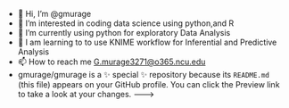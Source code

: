 - 👋 Hi, I’m @gmurage
- 👀 I’m interested in coding data science using python,and R
- 🌱 I’m currently using python for exploratory Data Analysis
- 💞️ I am learning to to use KNIME workflow for Inferential and Predictive Analysis
- 📫 How to reach me G.murage3271@o365.ncu.edu
- gmurage/gmurage is a ✨ special ✨ repository because its `README.md` (this file) appears on your GitHub profile.
You can click the Preview link to take a look at your changes.
--->
